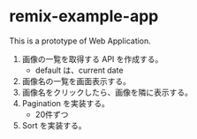 # remix-example-app
This is a prototype of Web Application.

1. 画像の一覧を取得する API を作成する。
    - default は、current date
1. 画像名の一覧を画面表示する。
1. 画像名をクリックしたら、画像を隣に表示する。
1. Pagination を実装する。
    - 20件ずつ
1. Sort を実装する。
